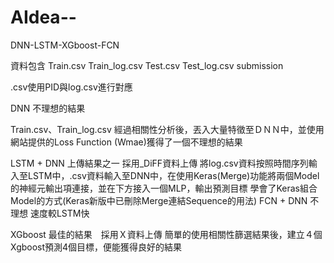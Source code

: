 # AIdea--
DNN-LSTM-XGboost-FCN

資料包含
Train.csv
Train_log.csv
Test.csv
Test_log.csv
submission

.csv使用PID與log.csv進行對應

DNN 不理想的結果

Train.csv、Train_log.csv 經過相關性分析後，丟入大量特徵至ＤＮＮ中，並使用網站提供的Loss Function (Wmae)獲得了一個不理想的結果

LSTM  +  DNN 上傳結果之一 採用_DiFF資料上傳
將log.csv資料按照時間序列輸入至LSTM中，.csv資料輸入至DNN中，在使用Keras(Merge)功能將兩個Model的神經元輸出項連接，並在下方接入一個MLP，輸出預測目標
學會了Keras組合Model的方式(Keras新版中已刪除Merge連結Sequence的用法)
FCN  +  DNN  不理想 速度較LSTM快

XGboost 最佳的結果　採用Ｘ資料上傳
簡單的使用相關性篩選結果後，建立４個Xgboost預測4個目標，便能獲得良好的結果
